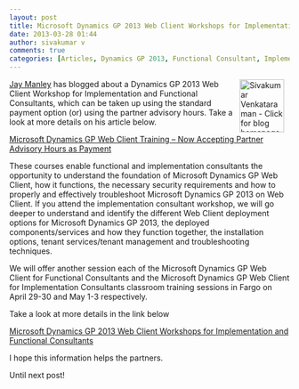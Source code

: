 ```yaml
---
layout: post
title: Microsoft Dynamics GP 2013 Web Client Workshops for Implementation and Functional Consultants
date: 2013-03-28 01:44
author: sivakumar v
comments: true
categories: [Articles, Dynamics GP 2013, Functional Consultant, Implementation, Partner Advisory Hours, Sivakumar Venkataraman, Uncategorized, Web Client, Workshop]
---
```

<p style="text-align: left;"><a title="Sivakumar Venkataraman - Click for blog homepage"><img src="https://microsofttpd.github.io/assets/0871.sivav.jpg" alt="Sivakumar Venkataraman - Click for blog homepage" width="80" height="95" align="right" border="0" hspace="10" /></a><a title="Jay Manley" href="http://blogs.msdn.com/351318/ProfileUrlRedirect.ashx" target="_blank">Jay Manley</a> has blogged about a Dynamics GP 2013 Web Client Workshop for Implementation and Functional Consultants, which can be taken up using the standard payment option (or) using the partner advisory hours. Take a look at more details on his article below.</p>
<p><a title="Microsoft Dynamics GP Web Client Training &amp;ndash; Now Accepting Partner Advisory Hours as Payment" href="http://blogs.msdn.com/b/gp/archive/2013/03/23/microsoft-dynamics-gp-web-client-training-now-accepting-partner-advisory-hours-as-payment.aspx" target="_blank">Microsoft Dynamics GP Web Client Training &ndash; Now Accepting Partner Advisory Hours as Payment</a></p>
<p>These courses enable functional and implementation consultants the opportunity to understand the foundation of Microsoft Dynamics GP Web Client, how it functions, the necessary security requirements and how to properly and effectively troubleshoot Microsoft Dynamics GP 2013 on Web Client. If you attend the implementation consultant workshop, we will go deeper to understand and identify the different Web Client deployment options for Microsoft Dynamics GP 2013, the deployed components/services and how they function together, the installation options, tenant services/tenant management and troubleshooting techniques.</p>
<p>We will offer another session each of the Microsoft Dynamics GP Web Client for Functional Consultants and the Microsoft Dynamics GP Web Client for Implementation Consultants classroom training sessions in Fargo on April 29-30 and May 1-3 respectively.</p>
<p>Take a look at more details in the link below</p>
<p><a title="Microsoft Dynamics GP 2013 Web Client Workshops for Implementation and Functional Consultants" href="https://mbs.microsoft.com/partnersource/worldwide/northamerica/training/instructorlead/gpwebclient.htm" target="_blank">Microsoft Dynamics GP 2013 Web Client Workshops for Implementation and Functional Consultants</a></p>
<p>I hope this information helps the partners.</p>
<p>Until next post!</p>

